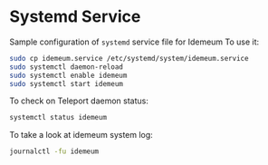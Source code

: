 # Systemd Service

Sample configuration of `systemd` service file for Idemeum
To use it:

```bash
sudo cp idemeum.service /etc/systemd/system/idemeum.service
sudo systemctl daemon-reload
sudo systemctl enable idemeum
sudo systemctl start idemeum
```

To check on Teleport daemon status:

```bash
systemctl status idemeum
```

To take a look at idemeum system log:

```bash
journalctl -fu idemeum
```


